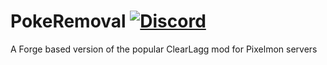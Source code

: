 # PokeRemoval [![Discord](https://img.shields.io/discord/831966641586831431)](https://discord.gg/7vqgtrjDGw)

A Forge based version of the popular ClearLagg mod for Pixelmon servers